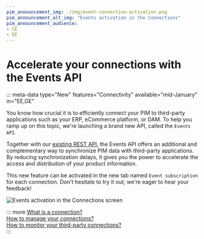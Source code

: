 ```yaml
---
pim_announcement_img: ./img/event-connection-activation.png
pim_announcement_alt_img: "Events activation in the Connections"
pim_announcement_audience:
- CE
- EE
---
```


# Accelerate your connections with the Events API
::: meta-data type="New" features="Connectivity" available="mid-January" in="EE,GE"

You know how crucial it is to efficiently connect your PIM to third-party applications such as your ERP, eCommerce platform, or DAM. To help you ramp up on this topic, we're launching a brand new API, called the `Events API`.

Together with our [existing REST API](https://api.akeneo.com/documentation/introduction.html), the Events API offers an additional and complementary way to synchronize PIM data with third-party applications. By reducing synchronization delays, it gives you the power to accelerate the access and distribution of your product information.

This new feature can be activated in the new tab named `Event subscription` for each connection. Don't hesitate to try it out; we're eager to hear your feedback!

![Events activation in the Connections screen](../img/event-connection-activation.png)

::: more
[What is a connection?](../articles/what-is-a-connection.html)  
[How to manage your connections?](../articles/manage-your-connections.html)  
[How to monitor your third-party connections?](../articles/connection-dashboard.html)  
:::
